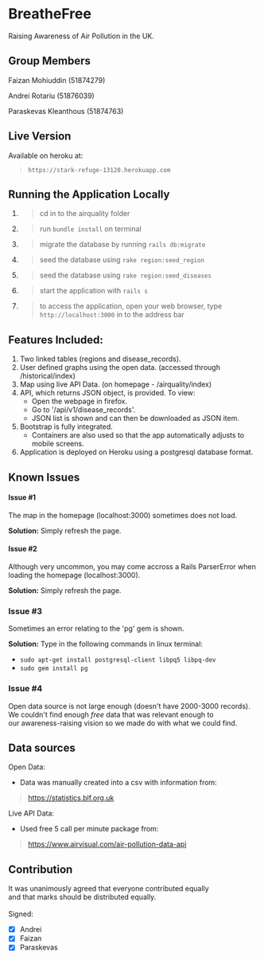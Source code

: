 # BreatheFree
Raising Awareness of Air Pollution in the UK.

## Group Members
Faizan Mohiuddin (51874279)

Andrei Rotariu (51876039)

Paraskevas Kleanthous (51874763)

## Live Version
Available on heroku at:
> ```https://stark-refuge-13120.herokuapp.com```

## Running the Application Locally
1. > cd in to the airquality folder
2. > run ```bundle install``` on terminal
3. > migrate the database by running ```rails db:migrate```
4. > seed the database using ```rake region:seed_region```
5. > seed the database using ```rake region:seed_diseases```
6. > start the application with ```rails s```
7. > to access the application, open your web browser, type ```http://localhost:3000``` in to the address bar


## Features Included:
1. Two linked tables (regions and disease_records).
2. User defined graphs using the open data. (accessed through /historical/index)
3. Map using live API Data. (on homepage - /airquality/index)
4. API, which returns JSON object, is provided. To view:
    * Open the webpage in firefox.
    * Go to '/api/v1/disease_records'.
    * JSON list is shown and can then be downloaded as JSON item.
5. Bootstrap is fully integrated.
    * Containers are also used so that the app automatically adjusts to mobile screens.
6. Application is deployed on Heroku using a postgresql database format.


## Known Issues

#### Issue #1

The map in the homepage (localhost:3000) sometimes does not load.

**Solution:** Simply refresh the page.

#### Issue #2

Although very uncommon, you may come accross a Rails ParserError when loading the homepage (localhost:3000).

**Solution:** Simply refresh the page.

### Issue #3

Sometimes an error relating to the 'pg' gem is shown.

**Solution:**
Type in the following commands in linux terminal:
- ```sudo apt-get install postgresql-client libpq5 libpq-dev```
- ```sudo gem install pg```

### Issue #4

Open data source is not large enough (doesn't have 2000-3000 records). \
We couldn't find enough _free_ data that was relevant enough to \
our awareness-raising vision so we made do with what we could find.

## Data sources
Open Data:
- Data was manually created into a csv with information from:
> https://statistics.blf.org.uk

Live API Data:
- Used free 5 call per minute package from:
> https://www.airvisual.com/air-pollution-data-api


## Contribution

It was unanimously agreed that everyone contributed equally \
and that marks should be distributed equally. \
\
Signed:

- [x] Andrei
- [x] Faizan
- [x] Paraskevas